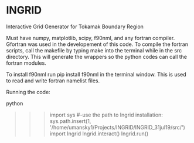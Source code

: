 # INGRID
Interactive Grid Generator for Tokamak Boundary Region

Must have numpy, matplotlib, scipy, f90nml, and any fortran compiler. Gfortran
was used in the developement of this code.  To compile the fortran
scripts, call the makefile by typing make into the terminal while in
the src directory. This will generate the wrappers so the python codes
can call the fortran modules.

To install f90nml run
pip install f90nml
in the terminal window. This is used to read and write fortran namelist files.

Running the code:

python
>>> import sys
>>> #-use the path to Ingrid installation:
>>> sys.path.insert(1, '/home/umansky1/Projects/INGRID/INGRID_31jul19/src/')
>>> import Ingrid
>>>Ingrid.interact()
>>> Ingrid.run()
